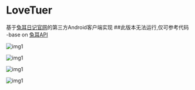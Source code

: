 # LoveTuer
基于[兔耳日记官网](http://www.tuer.me/)的第三方Android客户端实现
##此版本无法运行,仅可参考代码
-base on [兔耳API](https://github.com/xiaojue/tuer.me/blob/master/docs/index.md)

![img1](/img/1.png)

![img1](/img/2.png)

![img1](/img/3.png)

![img1](/img/4.png)

